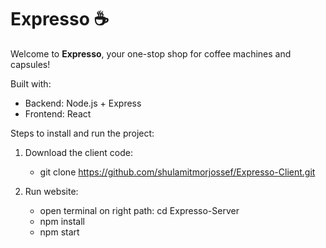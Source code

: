 # Expresso ☕
Welcome to **Expresso**, your one-stop shop for coffee machines and capsules!  

Built with:
  - Backend: Node.js + Express
  - Frontend: React

Steps to install and run the project:

1. Download the client code:
   - git clone https://github.com/shulamitmorjossef/Expresso-Client.git

2. Run website:
   - open terminal on right path: cd Expresso-Server
   - npm install
   - npm start

